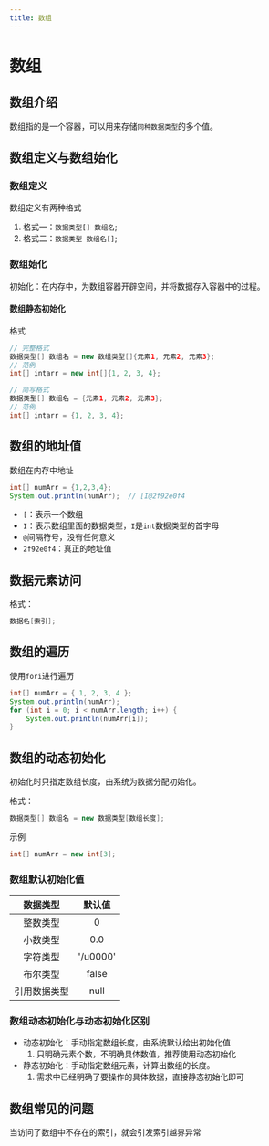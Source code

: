 ```yaml
---
title: 数组
---
```


# 数组

## 数组介绍
数组指的是一个容器，可以用来存储`同种数据类型`的多个值。

## 数组定义与数组始化

###  数组定义

数组定义有两种格式

1. 格式一：`数据类型[] 数组名`;
2. 格式二：`数据类型 数组名[]`;

### 数组始化
初始化：在内存中，为数组容器开辟空间，并将数据存入容器中的过程。

#### 数组静态初始化

格式 
```java
// 完整格式 
数据类型[] 数组名 = new 数组类型[]{元素1, 元素2, 元素3};
// 范例
int[] intarr = new int[]{1, 2, 3, 4};

// 简写格式
数据类型[] 数组名 = {元素1, 元素2, 元素3};
// 范例
int[] intarr = {1, 2, 3, 4};
```

## 数组的地址值
数组在内存中地址
```java
int[] numArr = {1,2,3,4};
System.out.println(numArr);  // [I@2f92e0f4
```
- `[`：表示一个数组
- `I`：表示数组里面的数据类型，`I`是`int`数据类型的首字母
- `@`间隔符号，没有任何意义
- `2f92e0f4`：真正的地址值

## 数据元素访问 
格式：
```java
数据名[索引];
```

## 数组的遍历

使用`fori`进行遍历
```java
int[] numArr = { 1, 2, 3, 4 };
System.out.println(numArr);
for (int i = 0; i < numArr.length; i++) {
    System.out.println(numArr[i]);
}
```

## 数组的动态初始化
初始化时只指定数组长度，由系统为数据分配初始化。

格式：
```java
数据类型[] 数组名 = new 数据类型[数组长度];
```

示例
```java
int[] numArr = new int[3];
```

### 数组默认初始化值

| 数据类型 | 默认值 |
| :---: | :---: |
| 整数类型 | 0 |
| 小数类型 | 0.0 |
| 字符类型 | '/u0000' |
| 布尔类型 | false |
| 引用数据类型 | null  |

### 数组动态初始化与动态初始化区别

- 动态初始化：手动指定数组长度，由系统默认给出初始化值
    1. 只明确元素个数，不明确具体数值，推荐使用动态初始化
- 静态初始化：手动指定数组元素，计算出数组的长度。
    1. 需求中已经明确了要操作的具体数据，直接静态初始化即可

## 数组常见的问题
当访问了数组中不存在的索引，就会引发索引越界异常 